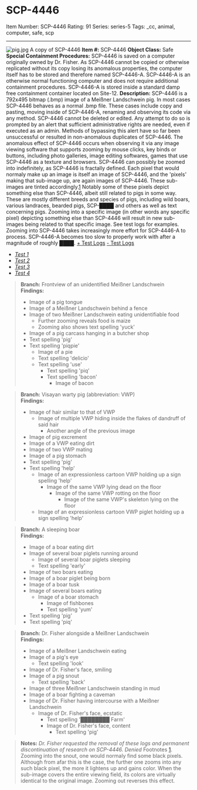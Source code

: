 # SCP-4446
Item Number: SCP-4446
Rating: 91
Series: series-5
Tags: _cc, animal, computer, safe, scp

---

![pig.jpg](https://scp-wiki.wdfiles.com/local--files/scp-4446/pig.jpg)
A copy of SCP-4446
**Item #:** SCP-4446
**Object Class:** Safe
**Special Containment Procedures:** SCP-4446 is saved on a computer originally owned by Dr. Fisher.
As SCP-4446 cannot be copied or otherwise replicated without its copy losing its anomalous properties, the computer itself has to be stored and therefore named SCP-4446-A.
SCP-4446-A is an otherwise normal functioning computer and does not require additional containment procedures. SCP-4446-A is stored inside a standard damp free containment container located on Site-12.
**Description:** SCP-4446 is a 792x495 bitmap (.bmp) image of a Meißner Landschwein pig. In most cases SCP-4446 behaves as a normal .bmp file. These cases include copy and pasting, moving inside of SCP-4446-A, renaming and observing its code via any method.
SCP-4446 cannot be deleted or edited. Any attempt to do so is prompted by an alert that sufficient administrative rights are needed, even if executed as an admin. Methods of bypassing this alert have so far been unsuccessful or resulted in non-anomalous duplicates of SCP-4446.
The anomalous effect of SCP-4446 occurs when observing it via any image viewing software that supports zooming by mouse clicks, key binds or buttons, including photo galleries, image editing softwares, games that use SCP-4446 as a texture and browsers.
SCP-4446 can possibly be zoomed into indefinitely, as SCP-4446 is fractally defined. Each pixel that would normaly make up an image is itself an image of SCP-4446, and the 'pixels' making that sub-image up, are again images of SCP-4446. These sub-images are tinted accordingly.[1](javascript:;)
Notably some of these pixels depict something else than SCP-4446, albeit still related to pigs in some way. These are mostly different breeds and species of pigs, including wild boars, various landraces, bearded pigs, SCP-████ and others as well as text concerning pigs.
Zooming into a specific image (in other words any specific pixel) depicting something else than SCP-4446 will result in new sub-images being related to that specific image. See test logs for examples.
Zooming into SCP-4446 takes increasingly more effort for SCP-4446-A to process. SCP-4446-A becomes too slow to properly work with after a magnitude of roughly ████.
[\+ Test Logs](javascript:;)
[\- Test Logs](javascript:;)
  * [_Test 1_](javascript:;)
  * [_Test 2_](javascript:;)
  * [_Test 3_](javascript:;)
  * [_Test 4_](javascript:;)

> **Branch:** Frontview of an unidentified Meißner Landschwein  
>  **Findings:**
>   * Image of a pig tongue
>   * Image of a Meißner Landschwein behind a fence
>   * Image of two Meißner Landschwein eating unidentifiable food 
>     * Further zooming reveals food is maize
>     * Zooming also shows text spelling 'yuck'
>   * Image of a pig carcass hanging in a butcher shop
>   * Text spelling 'pig'
>   * Text spelling 'piqpie' 
>     * Image of a pie
>     * Text spelling 'delicio'
>     * Text spelling 'use' 
>       * Text spelling 'piq'
>       * Text spelling 'bacon' 
>         * Image of bacon
> 

> **Branch:** Visayan warty pig (abbreviation: VWP)  
>  **Findings:**
>   * Image of hair similar to that of VWP 
>     * Image of multiple VWP hiding inside the flakes of dandruff of said hair 
>       * Another angle of the previous image
>   * Image of pig excrement
>   * Image of a VWP eating dirt
>   * Image of two VWP mating
>   * Image of a pig stomach
>   * Text spelling 'pig'
>   * Text spelling 'help' 
>     * Image of an expressionless cartoon VWP holding up a sign spelling 'help' 
>       * Image of the same VWP lying dead on the floor 
>         * Image of the same VWP rotting on the floor 
>           * Image of the same VWP's skeleton lying on the floor
>     * Image of an expressionless cartoon VWP piglet holding up a sign spelling 'help'
> 

> **Branch:** A sleeping boar  
>  **Findings:**
>   * Image of a boar eating dirt
>   * Image of several boar piglets running around 
>     * Image of several boar piglets sleeping
>     * Text spelling 'early'
>   * Image of two boars eating
>   * Image of a boar piglet being born
>   * Image of a boar tusk
>   * Image of several boars eating 
>     * Image of a boar stomach 
>       * Image of fishbones
>       * Text spelling 'yum'
>   * Text spelling 'pig'
>   * Text spelling 'piq'
> 

> **Branch:** Dr. Fisher alongside a Meißner Landschwein  
>  **Findings:**
>   * Image of a Meißner Landschwein eating
>   * Image of a pig's eye 
>     * Text spelling 'look'
>   * Image of Dr. Fisher's face, smiling
>   * Image of a pig snout 
>     * Text spelling 'back'
>   * Image of three Meißner Landschwein standing in mud
>   * Image of a boar fighting a caveman
>   * Image of Dr. Fisher having intercourse with a Meißner Landschwein 
>     * Image of Dr. Fisher's face, ecstatic 
>       * Text spelling '████████ Farm'
>       * Image of Dr. Fisher's face, content 
>         * Text spelling 'pig'
> 

> **Notes:** _Dr. Fisher requested the removal of these logs and permanent discontinuation of research on SCP-4446. Denied_
Footnotes
[1](javascript:;). Zooming into the snout, one would normaly find some black pixels. Although from afar this is the case, the further one zooms into any such black pixel, the more it lightens up and gains color. When the sub-image covers the entire viewing field, its colors are virtually identical to the original image. Zooming out reverses this effect.